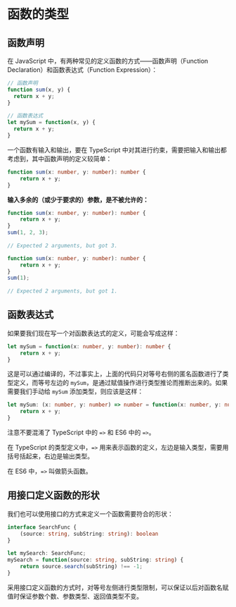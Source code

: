 # 函数的类型

## 函数声明

在 JavaScript 中，有两种常见的定义函数的方式——函数声明（Function Declaration）和函数表达式（Function Expression）：

``` javascript
// 函数声明
function sum(x, y) {
  return x + y;
}
 
// 函数表达式
let mySum = function(x, y) {
  return x + y;
}
```

一个函数有输入和输出，要在 TypeScript 中对其进行约束，需要把输入和输出都考虑到，其中函数声明的定义较简单：

``` typescript
function sum(x: number, y: number): number {
	return x + y;
}
```

**输入多余的（或少于要求的）参数，是不被允许的：**

``` typescript
function sum(x: number, y: number): number {
	return x + y;
}
sum(1, 2, 3);
 
// Expected 2 arguments, but got 3.
```

``` typescript
function sum(x: number, y: number): number {
	return x + y;
}
sum(1);
 
// Expected 2 arguments, but got 1.
```

## 函数表达式

如果要我们现在写一个对函数表达式的定义，可能会写成这样：

``` typescript
let mySum = function(x: number, y: number): number {
	return x + y;
}
```

这是可以通过编译的，不过事实上，上面的代码只对等号右侧的匿名函数进行了类型定义，而等号左边的 `mySum`，是通过赋值操作进行类型推论而推断出来的。如果需要我们手动给 `mySum` 添加类型，则应该是这样：

``` typescript
let mySum: (x: number, y: number) => number = function(x: number, y: number): number {
	return x + y;
}
```

注意不要混淆了 TypeScript 中的 `=>` 和 ES6 中的 `=>`。

在 TypeScript 的类型定义中，`=>` 用来表示函数的定义，左边是输入类型，需要用括号括起来，右边是输出类型。

在 ES6 中，`=>` 叫做箭头函数。

## 用接口定义函数的形状

我们也可以使用接口的方式来定义一个函数需要符合的形状：

``` typescript
interface SearchFunc {
	(source: string, subString: string): boolean
}
 
let mySearch: SearchFunc;
mySearch = function(source: string, subString: string) {
	return source.search(subString) !== -1;
}
```

采用接口定义函数的方式时，对等号左侧进行类型限制，可以保证以后对函数名赋值时保证参数个数、参数类型、返回值类型不变。